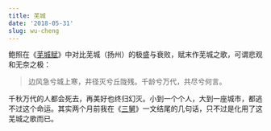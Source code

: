 ```yaml
---
title: 芜城
date: '2018-05-31'
slug: wu-cheng
---
```


鲍照在《[芜城赋](https://zh.wikisource.org/zh-hans/%E8%95%AA%E5%9F%8E%E8%B3%A6)》中对比芜城（扬州）的极盛与衰败，赋末作芜城之歌，可谓悲观和无奈之极：

> 边风急兮城上寒，井径灭兮丘陇残。千龄兮万代，共尽兮何言。 

千秋万代的人都会死去，再美好也终归幻灭。小到一个个人，大到一座城市，都逃不过这个命运。其实两个月前我在《[三舅](/cn/2018/04/san-jiu/)》一文结尾的几句话，只不过是化用了这芜城之歌而已。
